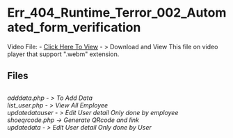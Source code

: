 # Err_404_Runtime_Terror_002_Automated_form_verification


Video File: - <a href="https://github.com/vishwaashish/Err_404_Runtime_Terror_002_Automated_form_verification/blob/main/Err_404_Runtime_Terror_002_Automated_form_verification%20Video.webm">Click Here To View</a> - > Download and View This file on video player that support ".webm" extension.


<h2>Files<h2>
 <h6>
 adddata.php - > To Add Data<br>
 list_user.php - > View All Employee <br>
 updatedatauser - > Edit User detail Only done by employee <br>
 shoeqrcode.php -> Generate QRcode and link <br>
 updatedata - > Edit User detail Only done by User <br>
  </h6>


